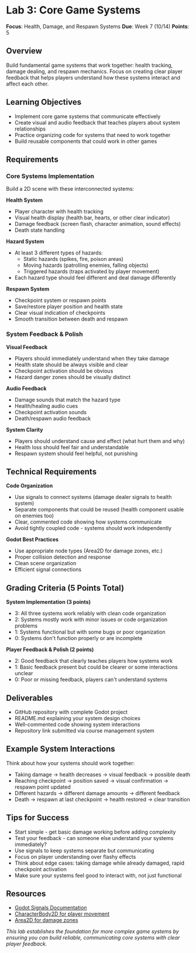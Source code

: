 # Lab 3: Core Game Systems
**Focus**: Health, Damage, and Respawn Systems
**Due**: Week 7 (10/14)
**Points**: 5

## Overview
Build fundamental game systems that work together: health tracking, damage dealing, and respawn mechanics. Focus on creating clear player feedback that helps players understand how these systems interact and affect each other.

## Learning Objectives
- Implement core game systems that communicate effectively
- Create visual and audio feedback that teaches players about system relationships
- Practice organizing code for systems that need to work together
- Build reusable components that could work in other games

## Requirements

### Core Systems Implementation
Build a 2D scene with these interconnected systems:

**Health System**
- Player character with health tracking
- Visual health display (health bar, hearts, or other clear indicator)
- Damage feedback (screen flash, character animation, sound effects)
- Death state handling

**Hazard System**
- At least 3 different types of hazards:
  - Static hazards (spikes, fire, poison areas)
  - Moving hazards (patrolling enemies, falling objects)
  - Triggered hazards (traps activated by player movement)
- Each hazard type should feel different and deal damage differently

**Respawn System**
- Checkpoint system or respawn points
- Save/restore player position and health state
- Clear visual indication of checkpoints
- Smooth transition between death and respawn

### System Feedback & Polish
**Visual Feedback**
- Players should immediately understand when they take damage
- Health state should be always visible and clear
- Checkpoint activation should be obvious
- Hazard danger zones should be visually distinct

**Audio Feedback**
- Damage sounds that match the hazard type
- Health/healing audio cues
- Checkpoint activation sounds
- Death/respawn audio feedback

**System Clarity**
- Players should understand cause and effect (what hurt them and why)
- Health loss should feel fair and understandable
- Respawn system should feel helpful, not punishing

## Technical Requirements

**Code Organization**
- Use signals to connect systems (damage dealer signals to health system)
- Separate components that could be reused (health component usable on enemies too)
- Clear, commented code showing how systems communicate
- Avoid tightly coupled code - systems should work independently

**Godot Best Practices**
- Use appropriate node types (Area2D for damage zones, etc.)
- Proper collision detection and response
- Clean scene organization
- Efficient signal connections

## Grading Criteria (5 Points Total)

**System Implementation (3 points)**
- 3: All three systems work reliably with clean code organization
- 2: Systems mostly work with minor issues or code organization problems
- 1: Systems functional but with some bugs or poor organization
- 0: Systems don't function properly or are incomplete

**Player Feedback & Polish (2 points)**
- 2: Good feedback that clearly teaches players how systems work
- 1: Basic feedback present but could be clearer or some interactions unclear
- 0: Poor or missing feedback, players can't understand systems

## Deliverables
- GitHub repository with complete Godot project
- README.md explaining your system design choices
- Well-commented code showing system interactions
- Repository link submitted via course management system

## Example System Interactions
Think about how your systems should work together:
- Taking damage → health decreases → visual feedback → possible death
- Reaching checkpoint → position saved → visual confirmation → respawn point updated
- Different hazards → different damage amounts → different feedback
- Death → respawn at last checkpoint → health restored → clear transition

## Tips for Success
- Start simple - get basic damage working before adding complexity
- Test your feedback - can someone else understand your systems immediately?
- Use signals to keep systems separate but communicating
- Focus on player understanding over flashy effects
- Think about edge cases: taking damage while already damaged, rapid checkpoint activation
- Make sure your systems feel good to interact with, not just functional

## Resources
- [Godot Signals Documentation](https://docs.godotengine.org/en/stable/getting_started/step_by_step/signals.html)
- [CharacterBody2D for player movement](https://docs.godotengine.org/en/stable/classes/class_characterbody2d.html)
- [Area2D for damage zones](https://docs.godotengine.org/en/stable/classes/class_area2d.html)

*This lab establishes the foundation for more complex game systems by ensuring you can build reliable, communicating core systems with clear player feedback.*